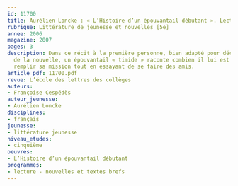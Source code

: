 ```yaml
---
id: 11700
title: Aurélien Loncke : « L’Histoire d’un épouvantail débutant ». Lecture cursive 
rubrique: Littérature de jeunesse et nouvelles [5e]
annee: 2006
magazine: 2007
pages: 3
description: Dans ce récit à la première personne, bien adapté pour découvrir le genre
  de la nouvelle, un épouvantail « timide » raconte combien il lui est difficile de
  remplir sa mission tout en essayant de se faire des amis.
article_pdf: 11700.pdf
revue: L’école des lettres des collèges
auteurs:
- Françoise Cespédès
auteur_jeunesse:
- Aurélien Loncke
disciplines:
- français
jeunesse:
- littérature jeunesse
niveau_etudes:
- cinquième
oeuvres:
- L’Histoire d’un épouvantail débutant
programmes:
- lecture - nouvelles et textes brefs
---
```

